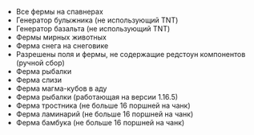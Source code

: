 - Все фермы на спавнерах
- Генератор булыжника (не использующий TNT)
- Генератор базальта (не использующий TNT)
- Фермы мирных животных
- Ферма снега на снеговике
- Разрешены поля и фермы, не содержащие редстоун компонентов (ручной сбор)
- Ферма рыбалки
- Ферма слизи
- Ферма магма-кубов в аду
- Ферма рыбалки (работающая на версии 1.16.5)
- Ферма тростника (не больше 16 поршней на чанк)
- Ферма ламинарий (не больше 16 поршней на чанк)
- Ферма бамбука (не больше 16 поршней на чанк)
